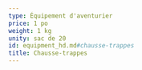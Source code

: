 ```yaml
---
type: Équipement d'aventurier
price: 1 po
weight: 1 kg
unity: sac de 20
id: equipment_hd.md#chausse-trappes
title: Chausse-trappes
---
```


